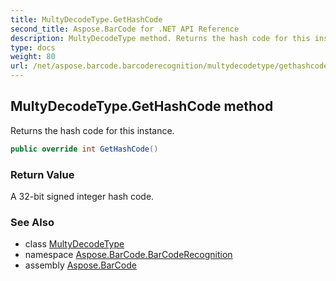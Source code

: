 ```yaml
---
title: MultyDecodeType.GetHashCode
second_title: Aspose.BarCode for .NET API Reference
description: MultyDecodeType method. Returns the hash code for this instance
type: docs
weight: 80
url: /net/aspose.barcode.barcoderecognition/multydecodetype/gethashcode/
---
```

## MultyDecodeType.GetHashCode method

Returns the hash code for this instance.

```csharp
public override int GetHashCode()
```

### Return Value

A 32-bit signed integer hash code.

### See Also

* class [MultyDecodeType](../)
* namespace [Aspose.BarCode.BarCodeRecognition](../../multydecodetype/)
* assembly [Aspose.BarCode](../../../)


